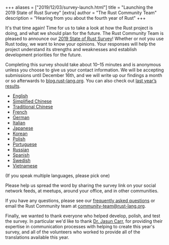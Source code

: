 +++
aliases = ["2019/12/03/survey-launch.html"]
title = "Launching the 2019 State of Rust Survey"
[extra]
author = "The Rust Community Team"
description = "Hearing from you about the fourth year of Rust"
+++

It's that time again! Time for us to take a look at how the Rust project is doing, and what we should plan for the future. The Rust Community Team is pleased to announce our [2019 State of Rust Survey][survey]! Whether or not you use Rust today, we want to know your opinions. Your responses will help the project understand its strengths and weaknesses and establish development priorities for the future.

Completing this survey should take about 10–15 minutes and is anonymous unless you choose to give us your contact information. We will be accepting submissions until December 16th, and we will write up our findings a month or so afterwards to [blog.rust-lang.org]. You can also check out [last year’s results][2018 survey].

- [English][survey]
- [Simplified Chinese]
- [Traditional Chinese]
- [French]
- [German]
- [Italian]
- [Japanese]
- [Korean]
- [Polish]
- [Portuguese]
- [Russian]
- [Spanish]
- [Swedish]
- [Vietnamese]

(If you speak multiple languages, please pick one)

Please help us spread the word by sharing the survey link on your social network feeds, at meetups, around your office, and in other communities.

If you have any questions, please see our [frequently asked questions] or email the Rust Community team at [community-team@rust-lang.org].

Finally, we wanted to thank everyone who helped develop, polish, and test the survey. In particular we'd like to thank [Dr. Jasun Carr], for providing their expertise in communication processes with helping to create this year's survey, and all of the volunteers who worked to provide all of the translations available this year.

[dr. jasun carr]: https://isu.edu/cmp/faculty-and-staff/facultyandstaff/d-jasun-carr.html
[survey]: https://docs.google.com/forms/d/1iGnf8Mmf4JRggOJ3E7iZlBLsgeLxIYzaI1caiFHQ6OQ/viewform
[blog.rust-lang.org]: https://blog.rust-lang.org
[frequently asked questions]: https://forge.rust-lang.org/community/survey-faq.html
[community-team@rust-lang.org]: mailto:community-team@rust-lang.org
[2018 survey]: https://blog.rust-lang.org/2018/11/27/Rust-survey-2018.html
[french]: https://docs.google.com/forms/d/e/1FAIpQLSeiIlKDo-3PGS4yxAQ2PwIL1NmPSua0AnktgaaI2ZWa1iOC2g/viewform?hl=fr
[german]: https://docs.google.com/forms/d/e/1FAIpQLScjz_tD9UQQPbxeiQVMbD5RIHvoob5Du9VQp8yjatfcE6CuCw/viewform?hl=de
[italian]: https://docs.google.com/forms/d/e/1FAIpQLSdtFimO_-WL8Ja7PdG0MgLJJKIau9qOtBZLLca9TeK1tiA19g/viewform?hl=it
[japanese]: https://docs.google.com/forms/d/e/1FAIpQLSe-AakTxBDKSBZUk1zTqvZ749M-wAPHUU45Pnj12-0-Y_Qxaw/viewform?hl=jp
[korean]: https://docs.google.com/forms/d/e/1FAIpQLScPqYek5LKDyLBnB3NM3X5YTLjLolIjc_j0SFewAzBgUZd5Wg/viewform?hl=ko
[polish]: https://docs.google.com/forms/d/e/1FAIpQLSdyZ6Xg7d-VIJpRCdLaTocSYOWd1eDI6VryS954fl_ESJYx4Q/viewform?hl=pl
[portuguese]: https://docs.google.com/forms/d/e/1FAIpQLScIZI8qtS1BMBaOIIirwp_NngKWgr_GTnow6Fp32M8_IySaPw/viewform?hl=pt
[russian]: https://docs.google.com/forms/d/e/1FAIpQLSd6nhdpmopSM_3xikVEDnHAem1yKq76ymQx0nINUFHqkqC-LA/viewform?hl=ru
[simplified chinese]: https://wj.qq.com/s2/5080757/5237
[spanish]: https://docs.google.com/forms/d/e/1FAIpQLSekNvJgid_RrixnHm2aOAqLf4sCFUVOVVakTh97ILLNyTsQSA/viewform?hl=es
[swedish]: https://docs.google.com/forms/d/e/1FAIpQLSdw5T3chMuQi72QiMk_Nu6Kb44qSIRKrjxcHBQVVK6RpebpvQ/viewform?hl=sv
[traditional chinese]: https://docs.google.com/forms/d/e/1FAIpQLSfMugzbkuwY_x2sKm1Jt2Y569ULG2mLE_hOzZFIUpjO1vXmzg/viewform?hl=zh-TW
[vietnamese]: https://docs.google.com/forms/d/e/1FAIpQLSe5eEQxuf38XQEKPUXjdCgsB8WinsnC2NpA17Bq1WyPkX8TXg/viewform?hl=vn
